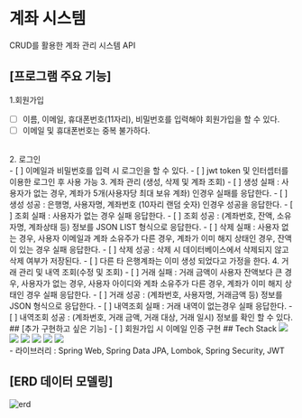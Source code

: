 # 계좌 시스템
CRUD를 활용한 계좌 관리 시스템 API
## [프로그램 주요 기능]
1.회원가입
<br>
- [ ] 이름, 이메일, 휴대폰번호(11자리), 비밀번호를 입력해야 회원가입을 할 수 있다.
- [ ] 이메일 및 휴대폰번호는 중복 불가하다.
<br>
2. 로그인
<br>
- [ ] 이메일과 비밀번호를 입력 시 로그인을 할 수 있다.
- [ ] jwt token 및 인터셉터를 이용한 로그인 후 사용 가능
3. 계좌 관리 (생성, 삭제 및 계좌 조회)
- [ ] 생성 실패 : 사용자가 없는 경우, 계좌가 5개(사용자당 최대 보유 계좌) 인경우 실패를 응답한다.
- [ ] 생성 성공 : 은행명, 사용자명, 계좌번호 (10자리 랜덤 숫자)  인경우 성공을 응답한다.
- [ ] 조회 실패 : 사용자가 없는 경우 실패 응답한다.
- [ ] 조회 성공 : (계좌번호, 잔액, 소유자명, 계좌상태 등) 정보를 JSON LIST 형식으로 응답한다.
- [ ] 삭제 실패 : 사용자 없는 경우, 사용자 이메일과 계좌 소유주가 다른 경우, 계좌가 이미 해지 상태인 경우, 잔액이 있는 경우 실패 응답한다.
- [ ] 삭제 성공 : 삭제 시 데이터베이스에서 삭제되지 않고 삭제 여부가 저장된다.
- [ ] 다른 타 은행계좌는 이미 생성 되었다고 가정을 한다.
4. 거래 관리 및 내역 조회(수정 및 조회)
- [ ] 거래 실패 : 거래 금액이 사용자 잔액보다 큰 경우, 사용자가 없는 경우, 사용자 아이디와 계좌 소유주가 다른 경우, 계좌가 이미 해지 상태인 경우 실패 응답한다.
- [ ] 거래 성공 : (계좌번호, 사용자명, 거래금액 등) 정보를 JSON 형식으로 응답한다. 
- [ ] 내역조회 실패 : 거래 내역이 없는경우 실패 응답한다.
- [ ] 내역조회 성공 : (계좌번호, 거래 금액, 거래 대상, 거래 일시) 정보를 확인 할 수 있다.
## [추가 구현하고 싶은 기능]
- [ ] 회원가입 시 이메일 인증 구현
## Tech Stack
<img src="https://img.shields.io/badge/java-007396?style=for-the-badge&logo=java&logoColor=white">
<img src="https://img.shields.io/badge/mariaDB-003545?style=for-the-badge&logo=mariaDB&logoColor=white">
<img src="https://img.shields.io/badge/springboot-6DB33F?style=for-the-badge&logo=springboot&logoColor=white">
<img src="https://img.shields.io/badge/gradle-02303A?style=for-the-badge&logo=gradle&logoColor=white">
<img src="https://img.shields.io/badge/git-F05032?style=for-the-badge&logo=git&logoColor=white">
<img src="https://img.shields.io/badge/github-181717?style=for-the-badge&logo=github&logoColor=white">
<br>
- 라이브러리 : Spring Web, Spring Data JPA, Lombok, Spring Security, JWT


## [ERD 데이터 모델링]
![erd](./docs/erd.png)

